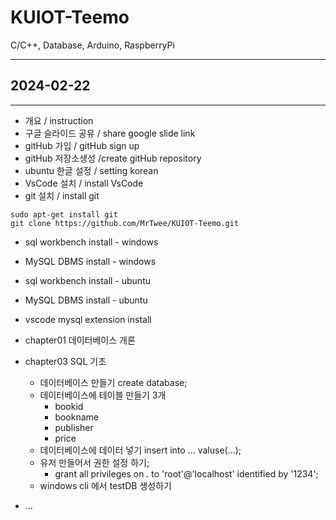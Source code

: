 # KUIOT-Teemo
C/C++, Database, Arduino, RaspberryPi

---
## 2024-02-22
---

- 개요                  / instruction
- 구글 슬라이드 공유     / share google slide link
- gitHub 가입           / gitHub sign up
- gitHub 저장소생성     /create gitHub repository
- ubuntu 한글 설정       / setting korean  
- VsCode 설치           / install VsCode
- git 설치              / install git
```shell
sudo apt-get install git
git clone https://github.com/MrTwee/KUIOT-Teemo.git
```

- sql workbench install - windows
- MySQL DBMS install - windows
- sql workbench install - ubuntu
- MySQL DBMS install - ubuntu
- vscode mysql extension install
- chapter01 데이터베이스 개론
- chapter03 SQL 기초
    - 데이터베이스 만들기 create database;
    - 데이터베이스에 테이블 만들기 3개
        - bookid
        - bookname
        - publisher
        - price
    - 데이터베이스에 데이터 넣기 insert into ... valuse(...);
    - 유저 만들어서 권한 설정 하기;
        - grant all privileges on *.* to 'root'@'localhost' identified by '1234';
    - windows cli 에서 testDB 생성하기

- ...
